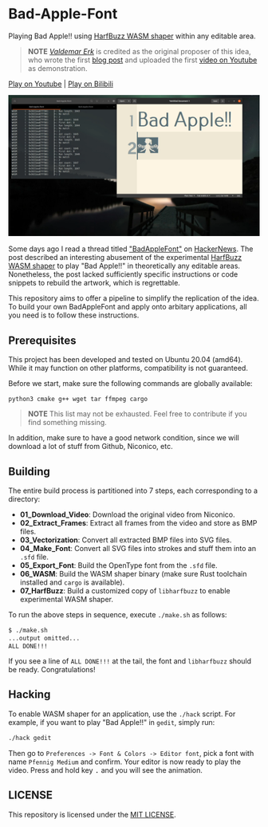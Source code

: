 # Bad-Apple-Font

Playing Bad Apple!! using [HarfBuzz WASM shaper](https://github.com/harfbuzz/harfbuzz/blob/main/docs/wasm-shaper.md) within any editable area.

> **NOTE** [_Valdemar Erk_](https://blog.erk.dev/) is credited as the original proposer of this idea, who wrote the first [blog post](https://blog.erk.dev/posts/anifont/) and uploaded the first [video on Youtube](https://www.youtube.com/watch?v=GF2sn2DXjlA) as demonstration.

[Play on Youtube](https://www.youtube.com/embed/qFd8vsr8nag) | [Play on Bilibili](https://www.bilibili.com/video/BV1SP411Y7Dr)

![](./cover.png)

Some days ago I read a thread titled ["BadAppleFont"](https://blog.erk.dev/posts/anifont/) on [HackerNews](https://news.ycombinator.com/item?id=37317055). The post described an interesting abusement of the experimental [HarfBuzz WASM shaper](https://github.com/harfbuzz/harfbuzz/blob/main/docs/wasm-shaper.md) to play "Bad Apple!!" in theoretically any editable areas. Nonetheless, the post lacked sufficiently specific instructions or code snippets to rebuild the artwork, which is regrettable.

This repository aims to offer a pipeline to simplify the replication of the idea. To build your own BadAppleFont and apply onto arbitary applications, all you need is to follow these instructions.

## Prerequisites

This project has been developed and tested on Ubuntu 20.04 (amd64). While it may function on other platforms, compatibility is not guaranteed.

Before we start, make sure the following commands are globally available:

```plaintext
python3 cmake g++ wget tar ffmpeg cargo
```

> **NOTE** This list may not be exhausted. Feel free to contribute if you find something missing.

In addition, make sure to have a good network condition, since we will download a lot of stuff from Github, Niconico, etc.

## Building

The entire build process is partitioned into 7 steps, each corresponding to a directory:

- **01_Download_Video**: Download the original video from Niconico.
- **02_Extract_Frames**: Extract all frames from the video and store as BMP files.
- **03_Vectorization**: Convert all extracted BMP files into SVG files.
- **04_Make_Font**: Convert all SVG files into strokes and stuff them into an `.sfd` file.
- **05_Export_Font**: Build the OpenType font from the `.sfd` file.
- **06_WASM**: Build the WASM shaper binary (make sure Rust toolchain installed and `cargo` is available).
- **07_HarfBuzz**: Build a customized copy of `libharfbuzz` to enable experimental WASM shaper.

To run the above steps in sequence, execute `./make.sh` as follows:

```shell
$ ./make.sh
...output omitted...
ALL DONE!!!
```

If you see a line of `ALL DONE!!!` at the tail, the font and `libharfbuzz` should be ready. Congratulations!

## Hacking

To enable WASM shaper for an application, use the `./hack` script. For example, if you want to play "Bad Apple!!" in `gedit`, simply run:

```bash
./hack gedit
```

Then go to `Preferences -> Font & Colors -> Editor font`, pick a font with name `Pfennig Medium` and confirm. Your editor is now ready to play the video. Press and hold key <kbd>.</kbd> and you will see the animation.

## LICENSE

This repository is licensed under the [MIT LICENSE](./LICENSE).
